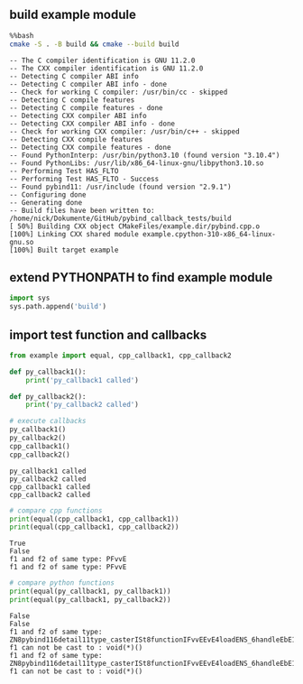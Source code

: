 ## build example module


```bash
%%bash
cmake -S . -B build && cmake --build build
```

    -- The C compiler identification is GNU 11.2.0
    -- The CXX compiler identification is GNU 11.2.0
    -- Detecting C compiler ABI info
    -- Detecting C compiler ABI info - done
    -- Check for working C compiler: /usr/bin/cc - skipped
    -- Detecting C compile features
    -- Detecting C compile features - done
    -- Detecting CXX compiler ABI info
    -- Detecting CXX compiler ABI info - done
    -- Check for working CXX compiler: /usr/bin/c++ - skipped
    -- Detecting CXX compile features
    -- Detecting CXX compile features - done
    -- Found PythonInterp: /usr/bin/python3.10 (found version "3.10.4") 
    -- Found PythonLibs: /usr/lib/x86_64-linux-gnu/libpython3.10.so
    -- Performing Test HAS_FLTO
    -- Performing Test HAS_FLTO - Success
    -- Found pybind11: /usr/include (found version "2.9.1")
    -- Configuring done
    -- Generating done
    -- Build files have been written to: /home/nick/Dokumente/GitHub/pybind_callback_tests/build
    [ 50%] Building CXX object CMakeFiles/example.dir/pybind.cpp.o
    [100%] Linking CXX shared module example.cpython-310-x86_64-linux-gnu.so
    [100%] Built target example


## extend PYTHONPATH to find example module


```python
import sys
sys.path.append('build')
```

## import test function and callbacks 


```python
from example import equal, cpp_callback1, cpp_callback2

def py_callback1():
    print('py_callback1 called')

def py_callback2():
    print('py_callback2 called')
```


```python
# execute callbacks
py_callback1()
py_callback2()
cpp_callback1()
cpp_callback2()
```

    py_callback1 called
    py_callback2 called
    cpp_callback1 called
    cpp_callback2 called



```python
# compare cpp functions
print(equal(cpp_callback1, cpp_callback1))
print(equal(cpp_callback1, cpp_callback2))
```

    True
    False
    f1 and f2 of same type: PFvvE
    f1 and f2 of same type: PFvvE



```python
# compare python functions
print(equal(py_callback1, py_callback1))
print(equal(py_callback1, py_callback2))
```

    False
    False
    f1 and f2 of same type: ZN8pybind116detail11type_casterISt8functionIFvvEEvE4loadENS_6handleEbE12func_wrapper
    f1 can not be cast to : void(*)()
    f1 and f2 of same type: ZN8pybind116detail11type_casterISt8functionIFvvEEvE4loadENS_6handleEbE12func_wrapper
    f1 can not be cast to : void(*)()



```python

```
